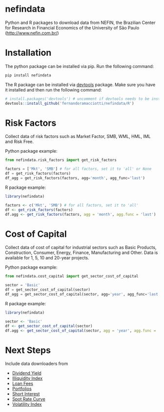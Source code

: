 # nefindata
Python and R packages to download data from NEFIN, the Brazilian Center for Research in Financial Economics of the University of São Paulo (http://www.nefin.com.br/)

# Installation
The python package can be installed via pip. Run the following command:
```sh
pip install nefindata
```

The R package can be installed via [devtools](https://github.com/r-lib/devtools) package. Make sure you have it installed and then run the following command:
```r
# install.packages('devtools') # uncomment if devtools needs to be installed
devtools::install_github('fernandoramacciotti/nefindata/R')
```

# Risk Factors
Collect data of risk factors such as Market Factor, SMB, WML, HML, IML and Risk Free.

Python package example:
```python
from nefindata.risk_factors import get_risk_factors

factors = ['Mkt', 'SMB'] # for all factors, set it to 'all' or None
df = get_risk_factors(factors)
df_agg = get_risk_factors(factors, agg='month', agg_func='last')
```

R package example:
```r
library(nefindata)

factors <- c('Mkt', 'SMB') # for all factors, set it to 'all'
df <- get_risk_factors(factors)
df.agg <- get_risk_factors(factors, agg = 'month', agg.func = 'last')
```
# Cost of Capital
Collect data of cost of capital for industrial sectors such as Basic Products, Construction, Consumer, Energy, Finance, Manufacturing and Other.
Data is available for 1, 5, 10 and 20-year projects.

Python package example:
```python
from nefindata.cost_capital import get_sector_cost_of_capital

sector = 'Basic'
df = get_sector_cost_of_capital(sector)
df_agg = get_sector_cost_of_capital(sector, agg='year', agg_func='last')
```

R package example:
```r
library(nefindata)

sector <- 'Basic'
df <- get_sector_cost_of_capital(sector)
df.agg <- get_sector_cost_of_capital(sector, agg = 'year', agg.func = 'last')
```

# Next Steps
Include data downloaders from
* [Dividend Yield](http://www.nefin.com.br/dividend_yield.html)
* [Illiquidity Index](http://www.nefin.com.br/illiquidity_index.html)
* [Loan Fees](http://www.nefin.com.br/loan_fees.html)
* [Portfolios](http://www.nefin.com.br/portfolios.html)
* [Short Interest](http://www.nefin.com.br/short_interest.html)
* [Spot Rate Curve](http://www.nefin.com.br/spot_rate_curve.html)
* [Volatility Index](http://www.nefin.com.br/volatility_index.html)